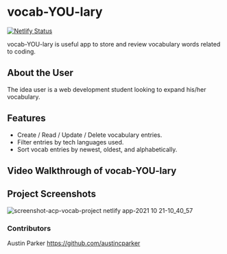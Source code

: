 # vocab-YOU-lary 
[![Netlify Status](https://api.netlify.com/api/v1/badges/04324471-1ef8-4f16-b576-ebcab8587051/deploy-status)](https://app.netlify.com/sites/acp-vocab-project/deploys)

vocab-YOU-lary is useful app to store and review vocabulary words related to coding.

## About the User
The idea user is a web development student looking to expand his/her vocabulary.

## Features
- Create / Read / Update / Delete vocabulary entries.
- Filter entries by tech languages used.
- Sort vocab entries by newest, oldest, and alphabetically.

## Video Walkthrough of vocab-YOU-lary

## Project Screenshots

![screenshot-acp-vocab-project netlify app-2021 10 21-10_40_57](https://user-images.githubusercontent.com/70224936/138311599-0d127273-6750-4662-81f0-493d7505bd86.png)


### Contributors
Austin Parker https://github.com/austincparker
